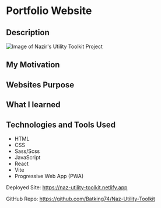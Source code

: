 # Portfolio Website

## Description


![Image of Nazir's Utility Toolkit Project](./)

## My Motivation

## Websites Purpose

## What I learned


## Technologies and Tools Used
- HTML
- CSS
- Sass/Scss
- JavaScript
- React
- Vite
- Progressive Web App (PWA)

Deployed Site: https://naz-utility-toolkit.netlify.app

GitHub Repo: https://github.com/Batking74/Naz-Utility-Toolkit